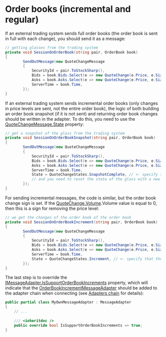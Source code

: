 # Order books (incremental and regular)

If an external trading system sends full order books (the order book is sent in full with each change), you should send it as a message:

```cs
// getting glasses from the trading system
private void SessionOnOrderBook(string pair, OrderBook book)
{
		SendOutMessage(new QuoteChangeMessage
		{
			SecurityId = pair.ToStockSharp(),
			Bids = book.Bids.Select(e => new QuoteChange(e.Price, e.Size)).ToArray(),
			Asks = book.Asks.Select(e => new QuoteChange(e.Price, e.Size)).ToArray(),
			ServerTime = book.Time,
		});
}
```

If an external trading system sends incremental order books (only changes in price levels are sent, not the entire order book), the logic of both building an order book snapshot (if it is not sent) and returning order book changes should be written in the adapter. To do this, you need to use the [QuoteChangeMessage.State](../api/StockSharp.Messages.QuoteChangeMessage.State.html) property: 

```cs
// get a snapshot of the glass from the trading system
private void SessionOnOrderBookSnapshot(string pair, OrderBook book)
{
		SendOutMessage(new QuoteChangeMessage
		{
			SecurityId = pair.ToStockSharp(),
			Bids = book.Bids.Select(e => new QuoteChange(e.Price, e.Size)).ToArray(),
			Asks = book.Asks.Select(e => new QuoteChange(e.Price, e.Size)).ToArray(),
			ServerTime = book.Time,
			State = QuoteChangeStates.SnapshotComplete, // <- specify that the current message is a snapshot,
			// and you need to reset the state of the glass with a new snapshot
		});
}
```

For sending incremental messages, the code is similar, but the order book change sign is set. If the [QuoteChange.Volume](../api/StockSharp.Messages.QuoteChange.Volume.html).Volume value is equal to 0, then this is a sign for removing the price level: 

```cs
// we get the changes of the order book of the order book
private void SessionOnOrderBookIncrement(string pair, OrderBook book)
{
		SendOutMessage(new QuoteChangeMessage
		{
			SecurityId = pair.ToStockSharp(),
			Bids = book.Bids.Select(e => new QuoteChange(e.Price, e.Size)).ToArray(), // <- with zero volume, quotes are interpreted as deleted
			Asks = book.Asks.Select(e => new QuoteChange(e.Price, e.Size)).ToArray(),
			ServerTime = book.Time,
			State = QuoteChangeStates.Increment, // <- specify that the current message is incremental
		});
}
```

The last step is to override the [IMessageAdapter.IsSupportOrderBookIncrements](../api/StockSharp.Messages.IMessageAdapter.IsSupportOrderBookIncrements.html) property, which will indicate that the [OrderBookIncrementMessageAdapter](../api/StockSharp.Algo.OrderBookIncrementMessageAdapter.html) should be added to the adapter chain when connecting (see [Adapters chain](Messages_adapters_chain.md) for details): 

```cs
public partial class MyOwnMessageAdapter : MessageAdapter
{
	// ...
	
	/// <inheritdoc />
	public override bool IsSupportOrderBookIncrements => true;
}
```
